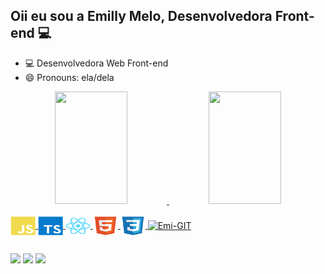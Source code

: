 ## Oii eu sou a Emilly Melo, Desenvolvedora Front-end 💻

- 💻 Desenvolvedora Web Front-end
- 😄 Pronouns: ela/dela

<div align="center">
  <a href="https://github.com/emimelo">
  <img height="180em" width="48%" src="https://github-readme-stats.vercel.app/api?username=emimelo&show_icons=true&theme=tokyonight&include_all_commits=true&count_private=true&icon_color=6488CC&title_color=CC643A&text_color=E9C6B4&"/>
  <img height="180em" width="48%" src="https://github-readme-stats.vercel.app/api/top-langs/?username=emimelo&layout=compact&langs_count=7&theme=tokyonight&title_color=E9C6B4&text_color=E9C6B4&"/>
</div>

<div style="display: inline_block"><br>
  <img align="center" alt="Emi-Js" height="30" width="40" src="https://raw.githubusercontent.com/devicons/devicon/master/icons/javascript/javascript-plain.svg">
  <img align="center" alt="Emi-Ts" height="30" width="40" src="https://raw.githubusercontent.com/devicons/devicon/master/icons/typescript/typescript-plain.svg">
  <img align="center" alt="Emi-React" height="30" width="40" src="https://raw.githubusercontent.com/devicons/devicon/master/icons/react/react-original.svg">
  <img align="center" alt="Emi-HTML" height="30" width="40" src="https://raw.githubusercontent.com/devicons/devicon/master/icons/html5/html5-original.svg">
  <img align="center" alt="Emi-CSS" height="30" width="40" src="https://raw.githubusercontent.com/devicons/devicon/master/icons/css3/css3-original.svg">
  <img align="center" alt="Emi-GIT" height="30" width="40" src="https://cdn.jsdelivr.net/gh/devicons/devicon/icons/git/git-original.svg" />
</div>

##

<div>
  <a href="https://www.linkedin.com/in/emilly-melo/" target="_blank"><img src="https://img.shields.io/badge/-LinkedIn-%230077B5?style=for-the-badge&logo=linkedin&logoColor=white" target="_blank"></a> 
  <a href = "mailto:emillymelo3@gmail.com"><img src="https://img.shields.io/badge/Gmail-D14836?style=for-the-badge&logo=gmail&logoColor=white" target="_blank"></a>
  <a href="https://www.instagram.com/heremilly/" target="_blank"><img src="https://img.shields.io/badge/-Instagram-%23E4405F?style=for-the-badge&logo=instagram&logoColor=white" target="_blank"></a>
</div>
